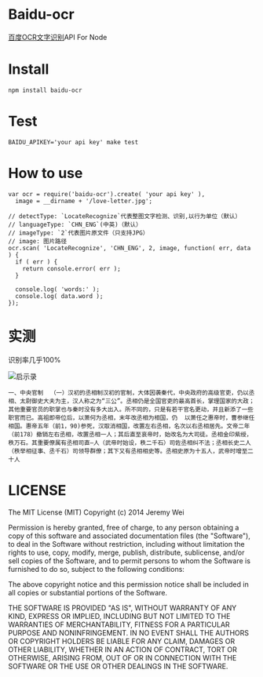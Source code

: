
Baidu-ocr
===========

[百度OCR文字识别](http://apistore.baidu.com/apiworks/servicedetail/146.html)API For Node

Install
===========

	npm install baidu-ocr

Test
===========

	BAIDU_APIKEY='your api key' make test
	
How to use
===========

    var ocr = require('baidu-ocr').create( 'your api key' ),
      image = __dirname + '/love-letter.jpg';

    // detectType: `LocateRecognize`代表整图文字检测、识别,以行为单位（默认）  
    // languageType: `CHN_ENG`(中英)（默认）  
    // imageType: `2`代表图片原文件（只支持JPG）  
    // image: 图片路径  
    ocr.scan( 'LocateRecognize', 'CHN_ENG', 2, image, function( err, data ) {
      if ( err ) {
        return console.error( err );
      }

      console.log( 'words:' );
      console.log( data.word );
    });

实测
===========

识别率几乎100%

![启示录](https://github.com/JeremyWei/baidu-ocr/blob/master/test/001.jpg)

```
一、中央官制  （一）汉初的丞相制汉初的官制，大体因袭秦代，中央政府的高级官吏，仍以丞相、太尉御史大夫为主，汉人称之为“三公”。丞相仍是全国官吏的最高首长，掌理国家的大政；其他重要官员的职掌也与秦时没有多大出入。所不同的，只是有若干官名更动，并且新添了一些职官而已。高祖即帝位后，以萧何为丞相，末年改丞相为相国，仍  以萧任之惠帝时，曹参继任相国。惠帝五年（前1，90)参死，汉取消相国，改置左右丞相，名次以右丞相居先。文帝二年（前178）撤销左右丞相，改置丞相一人；其后直至哀帝时，始改名为大司徒。丞相金印紫绶，秩万石。其重要僚属有丞相司直—人（武帝时始设，秩二千石）司佐丞相纠不法；丞相长史二人（秩举相征事、丞千石）司领导群僚；其下又有丞相相史等。丞相史原为十五人，武帝时增至二十人
```

LICENSE
===========
The MIT License (MIT)
Copyright (c) 2014 Jeremy Wei

Permission is hereby granted, free of charge, to any person obtaining a copy of this software and associated documentation files (the "Software"), to deal in the Software without restriction, including without limitation the rights to use, copy, modify, merge, publish, distribute, sublicense, and/or sell copies of the Software, and to permit persons to whom the Software is furnished to do so, subject to the following conditions:

The above copyright notice and this permission notice shall be included in all copies or substantial portions of the Software.

THE SOFTWARE IS PROVIDED "AS IS", WITHOUT WARRANTY OF ANY KIND, EXPRESS OR IMPLIED, INCLUDING BUT NOT LIMITED TO THE WARRANTIES OF MERCHANTABILITY, FITNESS FOR A PARTICULAR PURPOSE AND NONINFRINGEMENT. IN NO EVENT SHALL THE AUTHORS OR COPYRIGHT HOLDERS BE LIABLE FOR ANY CLAIM, DAMAGES OR OTHER LIABILITY, WHETHER IN AN ACTION OF CONTRACT, TORT OR OTHERWISE, ARISING FROM, OUT OF OR IN CONNECTION WITH THE SOFTWARE OR THE USE OR OTHER DEALINGS IN THE SOFTWARE.
